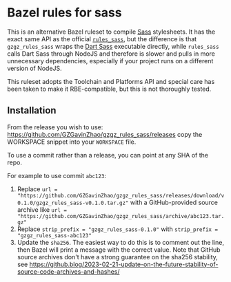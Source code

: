 # Bazel rules for sass

This is an alternative Bazel ruleset to compile [Sass](https://sass-lang.com)
stylesheets. It has the exact same API as the official
[`rules_sass`](https://github.com/bazelbuild/rules_sass), but the difference is
that `gzgz_rules_sass` wraps the [Dart Sass](https://github.com/sass/dart-sass)
executable directly, while `rules_sass` calls Dart Sass through NodeJS and
therefore is slower and pulls in more unnecessary dependencies, especially if
your project runs on a different version of NodeJS.

This ruleset adopts the Toolchain and Platforms API and special care has been
taken to make it RBE-compatible, but this is not thoroughly tested.

## Installation

From the release you wish to use:
<https://github.com/GZGavinZhao/gzgz_rules_sass/releases>
copy the WORKSPACE snippet into your `WORKSPACE` file.

To use a commit rather than a release, you can point at any SHA of the repo.

For example to use commit `abc123`:

1. Replace `url = "https://github.com/GZGavinZhao/gzgz_rules_sass/releases/download/v0.1.0/gzgz_rules_sass-v0.1.0.tar.gz"` with a GitHub-provided source archive like `url = "https://github.com/GZGavinZhao/gzgz_rules_sass/archive/abc123.tar.gz"`
1. Replace `strip_prefix = "gzgz_rules_sass-0.1.0"` with `strip_prefix = "gzgz_rules_sass-abc123"`
1. Update the `sha256`. The easiest way to do this is to comment out the line, then Bazel will
   print a message with the correct value. Note that GitHub source archives don't have a strong
   guarantee on the sha256 stability, see
   <https://github.blog/2023-02-21-update-on-the-future-stability-of-source-code-archives-and-hashes/>
